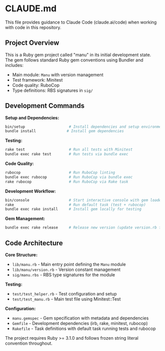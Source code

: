 # CLAUDE.md

This file provides guidance to Claude Code (claude.ai/code) when working with code in this repository.

## Project Overview

This is a Ruby gem project called "manu" in its initial development state. The gem follows standard Ruby gem conventions using Bundler and includes:

- Main module: `Manu` with version management
- Test framework: Minitest
- Code quality: RuboCop
- Type definitions: RBS signatures in `sig/`

## Development Commands

**Setup and Dependencies:**
```bash
bin/setup                    # Install dependencies and setup environment
bundle install              # Install gem dependencies
```

**Testing:**
```bash
rake test                    # Run all tests with Minitest
bundle exec rake test        # Run tests via bundle exec
```

**Code Quality:**
```bash
rubocop                      # Run RuboCop linting
bundle exec rubocop          # Run RuboCop via bundle exec
rake rubocop                 # Run RuboCop via Rake task
```

**Development Workflow:**
```bash
bin/console                  # Start interactive console with gem loaded
rake                         # Run default task (test + rubocop)
bundle exec rake install     # Install gem locally for testing
```

**Gem Management:**
```bash
bundle exec rake release     # Release new version (update version.rb first)
```

## Code Architecture

**Core Structure:**
- `lib/manu.rb` - Main entry point defining the `Manu` module
- `lib/manu/version.rb` - Version constant management
- `sig/manu.rbs` - RBS type signatures for the module

**Testing:**
- `test/test_helper.rb` - Test configuration and setup
- `test/test_manu.rb` - Main test file using Minitest::Test

**Configuration:**
- `manu.gemspec` - Gem specification with metadata and dependencies
- `Gemfile` - Development dependencies (irb, rake, minitest, rubocop)
- `Rakefile` - Task definitions with default task running tests and rubocop

The project requires Ruby >= 3.1.0 and follows frozen string literal convention throughout.
